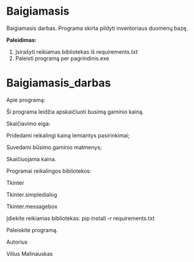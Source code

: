 # Baigiamasis
Baigiamasis darbas.
Programa skirta pildyti inventoriaus duomenų bazę.<br>

**Paleidimas:**<br>
1. Įsirašyti reikiamas bibliotekas iš requirements.txt
2. Paleisti programą per pagrindinis.exe



# Baigiamasis_darbas 

Apie programą:

Ši programa leidžia apskaičiuoti busimą gaminio kainą.



Skaičiavimo eiga:

Pridedami reikalingi kainą lemiantys pasirinkimai;

Suvedami būsimo gaminio matmenys;

Skaičiuojama kaina.


Programai reikalingos bibliotekos:

Tkinter

Tkinter.simpledialog

Tkinter.messagebox


Įdiekite reikiamas bibliotekas: pip install -r requirements.txt

Paleiskite programą.


Autorius

Vilius Malinauskas
